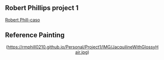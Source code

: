 ## Robert Phillips project 1

[Robert Phill-caso](https://rmphill0210.github.io/Personal/Project1/Index.html)

## Reference Painting
<div align=center>

(https://rmphill0210.github.io/Personal/Project1/IMG/JacquilineWithGlossyHair.jpg)

<div align=left>

